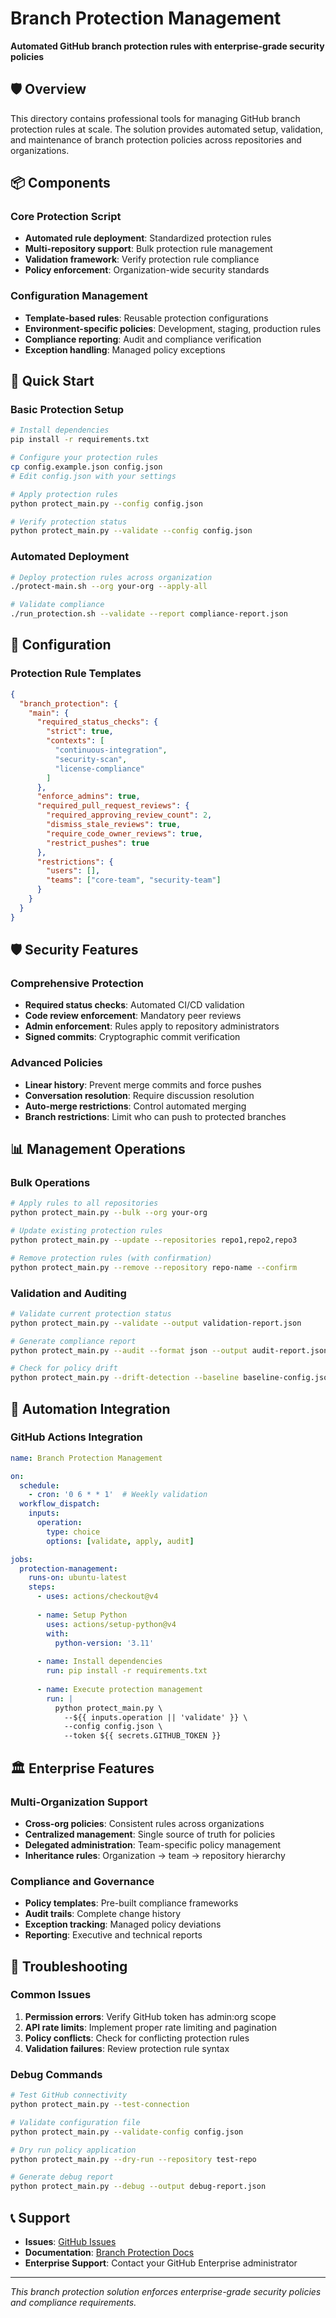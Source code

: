 # Branch Protection Management

**Automated GitHub branch protection rules with enterprise-grade security policies**

## 🛡️ Overview

This directory contains professional tools for managing GitHub branch protection rules at scale. The solution provides automated setup, validation, and maintenance of branch protection policies across repositories and organizations.

## 📦 Components

### Core Protection Script
- **Automated rule deployment**: Standardized protection rules
- **Multi-repository support**: Bulk protection rule management  
- **Validation framework**: Verify protection rule compliance
- **Policy enforcement**: Organization-wide security standards

### Configuration Management
- **Template-based rules**: Reusable protection configurations
- **Environment-specific policies**: Development, staging, production rules
- **Compliance reporting**: Audit and compliance verification
- **Exception handling**: Managed policy exceptions

## 🚀 Quick Start

### Basic Protection Setup

```bash
# Install dependencies
pip install -r requirements.txt

# Configure your protection rules
cp config.example.json config.json
# Edit config.json with your settings

# Apply protection rules
python protect_main.py --config config.json

# Verify protection status
python protect_main.py --validate --config config.json
```

### Automated Deployment

```bash
# Deploy protection rules across organization
./protect-main.sh --org your-org --apply-all

# Validate compliance
./run_protection.sh --validate --report compliance-report.json
```

## 🔧 Configuration

### Protection Rule Templates

```json
{
  "branch_protection": {
    "main": {
      "required_status_checks": {
        "strict": true,
        "contexts": [
          "continuous-integration",
          "security-scan", 
          "license-compliance"
        ]
      },
      "enforce_admins": true,
      "required_pull_request_reviews": {
        "required_approving_review_count": 2,
        "dismiss_stale_reviews": true,
        "require_code_owner_reviews": true,
        "restrict_pushes": true
      },
      "restrictions": {
        "users": [],
        "teams": ["core-team", "security-team"]
      }
    }
  }
}
```

## 🛡️ Security Features

### Comprehensive Protection
- **Required status checks**: Automated CI/CD validation
- **Code review enforcement**: Mandatory peer reviews
- **Admin enforcement**: Rules apply to repository administrators
- **Signed commits**: Cryptographic commit verification

### Advanced Policies
- **Linear history**: Prevent merge commits and force pushes
- **Conversation resolution**: Require discussion resolution
- **Auto-merge restrictions**: Control automated merging
- **Branch restrictions**: Limit who can push to protected branches

## 📊 Management Operations

### Bulk Operations

```bash
# Apply rules to all repositories  
python protect_main.py --bulk --org your-org

# Update existing protection rules
python protect_main.py --update --repositories repo1,repo2,repo3

# Remove protection rules (with confirmation)
python protect_main.py --remove --repository repo-name --confirm
```

### Validation and Auditing

```bash
# Validate current protection status
python protect_main.py --validate --output validation-report.json

# Generate compliance report
python protect_main.py --audit --format json --output audit-report.json

# Check for policy drift
python protect_main.py --drift-detection --baseline baseline-config.json
```

## 🔄 Automation Integration

### GitHub Actions Integration

```yaml
name: Branch Protection Management

on:
  schedule:
    - cron: '0 6 * * 1'  # Weekly validation
  workflow_dispatch:
    inputs:
      operation:
        type: choice
        options: [validate, apply, audit]

jobs:
  protection-management:
    runs-on: ubuntu-latest
    steps:
      - uses: actions/checkout@v4
      
      - name: Setup Python
        uses: actions/setup-python@v4
        with:
          python-version: '3.11'
          
      - name: Install dependencies
        run: pip install -r requirements.txt
        
      - name: Execute protection management
        run: |
          python protect_main.py \
            --${{ inputs.operation || 'validate' }} \
            --config config.json \
            --token ${{ secrets.GITHUB_TOKEN }}
```

## 🏛️ Enterprise Features

### Multi-Organization Support
- **Cross-org policies**: Consistent rules across organizations
- **Centralized management**: Single source of truth for policies
- **Delegated administration**: Team-specific policy management
- **Inheritance rules**: Organization → team → repository hierarchy

### Compliance and Governance
- **Policy templates**: Pre-built compliance frameworks
- **Audit trails**: Complete change history
- **Exception tracking**: Managed policy deviations
- **Reporting**: Executive and technical reports

## 🔧 Troubleshooting

### Common Issues

1. **Permission errors**: Verify GitHub token has admin:org scope
2. **API rate limits**: Implement proper rate limiting and pagination
3. **Policy conflicts**: Check for conflicting protection rules
4. **Validation failures**: Review protection rule syntax

### Debug Commands

```bash
# Test GitHub connectivity
python protect_main.py --test-connection

# Validate configuration file
python protect_main.py --validate-config config.json

# Dry run policy application
python protect_main.py --dry-run --repository test-repo

# Generate debug report
python protect_main.py --debug --output debug-report.json
```

## 📞 Support

- **Issues**: [GitHub Issues](https://github.com/bauer-group/automation-templates/issues)
- **Documentation**: [Branch Protection Docs](https://docs.github.com/en/repositories/configuring-branches-and-merges-in-your-repository/defining-the-mergeability-of-pull-requests/about-protected-branches)
- **Enterprise Support**: Contact your GitHub Enterprise administrator

---

*This branch protection solution enforces enterprise-grade security policies and compliance requirements.*
